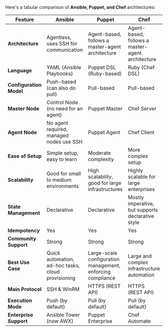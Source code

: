 Here's a tabular comparison of **Ansible, Puppet, and Chef** architectures:  

| Feature        | Ansible | Puppet | Chef |
|--------------|---------|--------|------|
| **Architecture** | Agentless, uses SSH for communication | Agent-based, follows a master-agent architecture | Agent-based, follows a master-agent architecture |
| **Language** | YAML (Ansible Playbooks) | Puppet DSL (Ruby-based) | Ruby (Chef DSL) |
| **Configuration Model** | Push-based (can also do pull) | Pull-based | Pull-based |
| **Master Node** | Control Node (no need for an agent) | Puppet Master | Chef Server |
| **Agent Node** | No agent required, managed nodes use SSH | Puppet Agent | Chef Client |
| **Ease of Setup** | Simple setup, easy to learn | Moderate complexity | More complex setup |
| **Scalability** | Good for small to medium environments | High scalability, good for large infrastructures | Highly scalable for large enterprises |
| **State Management** | Declarative | Declarative | Mostly imperative, but supports declarative style |
| **Idempotency** | Yes | Yes | Yes |
| **Community Support** | Strong | Strong | Strong |
| **Best Use Case** | Quick automation, ad-hoc tasks, cloud provisioning | Large-scale configuration management, enforcing compliance | Large and complex infrastructure automation |
| **Main Protocol** | SSH & WinRM | HTTPS (REST API) | HTTPS (REST API) |
| **Execution Mode** | Push (by default) | Pull (by default) | Pull (by default) |
| **Enterprise Support** | Ansible Tower (now AWX) | Puppet Enterprise | Chef Automate |
